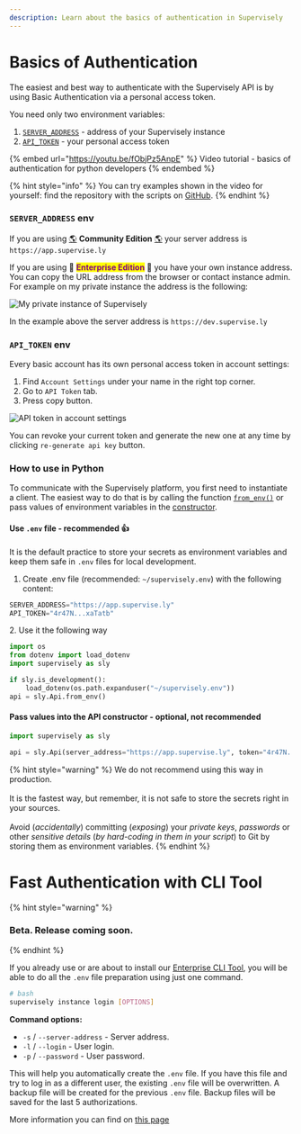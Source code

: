 ```yaml
---
description: Learn about the basics of authentication in Supervisely
---
```


# Basics of Authentication

The easiest and best way to authenticate with the Supervisely API is by using Basic Authentication via a personal access token.

You need only two environment variables:

1. [`SERVER_ADDRESS`](basics-of-authentication.md#server\_address-env) - address of your Supervisely instance
2. [`API_TOKEN`](basics-of-authentication.md#api\_token-env) - your personal access token

{% embed url="https://youtu.be/fObjPz5AnpE" %}
Video tutorial - basics of authentication for python developers
{% endembed %}

{% hint style="info" %}
You can try examples shown in the video for yourself: find the repository with the scripts on [GitHub](https://github.com/supervisely-ecosystem/example-creds-storage).&#x20;
{% endhint %}

### `SERVER_ADDRESS` env

If you are using [🌎](basics-of-authentication.md#community) **Community Edition** [🌎](basics-of-authentication.md#community) your server address is `https://app.supervise.ly`

If you are using 🔐 <mark style="color:purple;">**Enterprise Edition**</mark> 🔐 you have your own instance address. You can copy the URL address from the browser or contact instance admin. For example on my private instance the address is the following:

![My private instance of Supervisely](https://user-images.githubusercontent.com/12828725/178995621-5d6b363b-e3c3-4653-8a58-95b9c8f62b34.png)

In the example above the server address is `https://dev.supervise.ly`

### `API_TOKEN` env

Every basic account has its own personal access token in account settings:

1. Find `Account Settings` under your name in the right top corner.
2. Go to `API Token` tab.
3. Press copy button.

![API token in account settings](https://user-images.githubusercontent.com/12828725/178999565-db05fdfb-2a72-49b2-8247-73873ee9f9ff.png)

You can revoke your current token and generate the new one at any time by clicking `re-generate api key` button.

### How to use in Python

To communicate with the Supervisely platform, you first need to instantiate a client. The easiest way to do that is by calling the function [`from_env()`](https://supervisely.readthedocs.io/en/latest/sdk/supervisely.api.api.Api.html#supervisely.api.api.Api.from\_env) or pass values of environment variables in the [constructor](https://supervisely.readthedocs.io/en/latest/sdk/supervisely.api.api.Api.html#supervisely.api.api.Api).

#### Use `.env` file - recommended 👍

It is the default practice to store your secrets as environment variables and keep them safe in `.env` files for local development.&#x20;

1. Create .env file (recommended: `~/supervisely.env`) with the following content:

```python
SERVER_ADDRESS="https://app.supervise.ly"
API_TOKEN="4r47N...xaTatb"
```

2\. Use it the following way

```python
import os
from dotenv import load_dotenv
import supervisely as sly

if sly.is_development():
    load_dotenv(os.path.expanduser("~/supervisely.env"))
api = sly.Api.from_env()
```

#### Pass values into the API constructor - optional, not recommended

```python
import supervisely as sly

api = sly.Api(server_address="https://app.supervise.ly", token="4r47N...xaTatb")
```

{% hint style="warning" %}
We do not recommend using this way in production.\
\
It is the fastest way, but remember, it is not safe to store the secrets right in your sources. \
\
Avoid (_accidentally_) committing (_exposing_) your _private keys_, _passwords_ or other _sensitive details_ (_by hard-coding in them in your script_) to Git by storing them as environment variables.
{% endhint %}


# Fast Authentication with CLI Tool

{% hint style="warning" %}
### Beta. Release coming soon.
{% endhint %}

If you already use or are about to install our [Enterprise CLI Tool](command-line-interface/cli-tool/README.md), you will be able to do all the `.env` file preparation using just one command.

```bash
# bash
supervisely instance login [OPTIONS]
```
**Command options:**
- `-s` / `--server-address` - Server address.
- `-l` / `--login` - User login.
- `-p` / `--password` - User password.

This will help you automatically create the `.env` file. If you have this file and try to log in as a different user, the existing `.env` file will be overwritten. A backup file will be created for the previous `.env` file. Backup files will be saved for the last 5 authorizations.

More information you can find on [this page](command-line-interface/cli-tool/instance.md#login) 